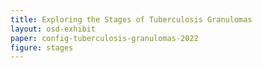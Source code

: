 ```yaml
---
title: Exploring the Stages of Tuberculosis Granulomas
layout: osd-exhibit
paper: config-tuberculosis-granulomas-2022
figure: stages
---
```

